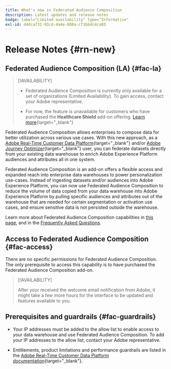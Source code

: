 ```yaml
---
title: What's new in Federated Audience Composition
description: Latest updates and release notes
badge: label="Limited availability" type="Informative"
exl-id: d4dcaf31-93cd-4a4e-888a-cf1bbdc4ca03
---
```

# Release Notes {#rn-new}

## Federated Audience Composition (LA) {#fac-la}

>[!AVAILABILITY]
>
>* Federated Audience Composition is currently only available for a set of organizations (Limited Availability). To gain access, contact your Adobe representative.
>
>* For now, the feature is unavailable for customers who have purchased the **Healthcare Shield** add-on offering. [Learn more](https://experienceleague.adobe.com/en/docs/events/customer-data-management-voices-recordings/governance/healthcare-shield){target="_blank"}


Federated Audience Composition allows enterprises to compose data for better utilization across various use cases. With this new approach, as a [Adobe Real-Time Customer Data Platform](https://experienceleague.adobe.com/en/docs/experience-platform/segmentation/home){target="_blank"} and/or [Adobe Journey Optimizer](https://experienceleague.adobe.com/en/docs/journey-optimizer/using/ajo-home){target="_blank"} user, you can federate datasets directly from your existing data warehouse to enrich Adobe Experience Platform audiences and attributes all in one system. 

Federated Audience Composition is an add-on offers a flexible access and expanded reach into enterprise data warehouses to power personalization use-cases.
Instead of ingesting datasets and/or audiences into Adobe Experience Platform, you can now use Federated Audience Composition to reduce the volume of data copied from your data warehouse into Adobe Experience Platform by pulling specific audiences and attributes out of the warehouse that are needed for certain segmentation or activation use cases, and ensure sensitive data is not persisted outside the warehouse.

Learn more about Federated Audience Composition capabilities in [this page](get-started.md), and in the [Frequently Asked Questions](get-started.md#faq).

## Access to Federated Audience Composition {#fac-access}

There are no specific permissions for Federated Audience Composition. The only prerequisite to access this capability is to have purchased the Federated Audience Composition add-on.

>[!AVAILABILITY]
>
>After your received the welcome email notification from Adobe, it might take a few more hours for the interface to be updated and features available to you.
>

## Prerequisites and guardrails {#fac-guardrails}

* Your IP addresses must be added to the allow list to enable access to your data warehouse and use Federated Audience Composition. To add your IP addresses to the allow list, contact your Adobe representative.

* Entitlements, product limitations and performance guardrails are listed in the [Adobe Real-Time Customer Data Platform documentation](https://experienceleague.adobe.com/en/docs/experience-platform/profile/guardrails){target="_blank"}.
